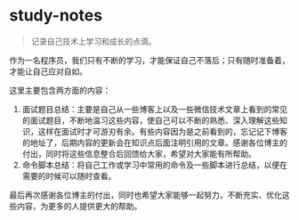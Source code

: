 # study-notes
> 记录自己技术上学习和成长的点滴。
>

作为一名程序员，我们只有不断的学习，才能保证自己不落后；只有随时准备着，才能让自己应对自如。

这里主要包含两方面的内容：

1. 面试题目总结：主要是自己从一些博客上以及一些微信技术文章上看到的常见的面试题目，不断地温习这些内容，使自己可以不断的熟悉、深入理解这些知识，这样在面试时才可游刃有余。有些内容因为是之前看到的，忘记记下博客的地址了，后期内容的更新会在知识点后面注明引用的文章。感谢各位博主的付出，同时将这些信息整合后回馈给大家，希望对大家能有所帮助。
2. 命令脚本总结：将自己工作或学习中常用的命令及一些脚本进行总结，以便在需要的时候可以随时查看。

最后再次感谢各位博主的付出，同时也希望大家能够一起努力，不断充实、优化这些内容，为更多的人提供更大的帮助。